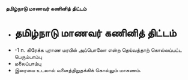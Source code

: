 **தமிழ்நாடு மாணவர் கணினித் திட்டம்**
- # தமிழ்நாடு மாணவர் கணினித் திட்டம்
- -1 n. கிரேக்க புராண மரபில் அப்பொலோ என்ற தெய்வத்தாற் கொல்லப்பட்ட பெரும்பாம்பு
- மலைப்பாம்பு
- இரையை உடலால் வளைத்திறுதக்கிக் கொல்லும் மாசுணம்.


